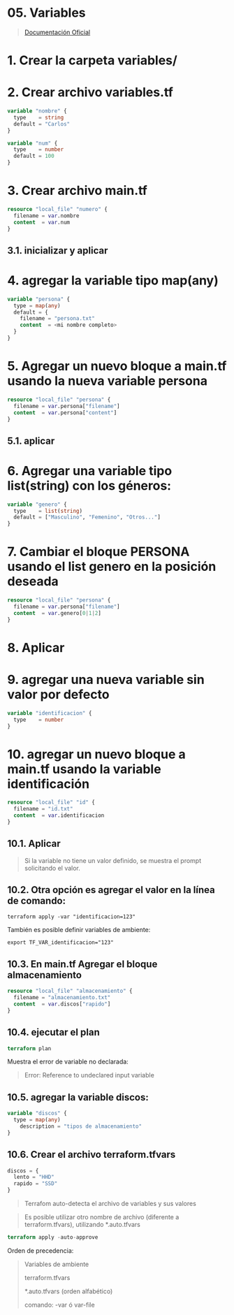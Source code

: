 # 05. Variables <!-- omit in toc -->



> [Documentación Oficial](https://www.terraform.io/language/values/variables)

# 1. Crear la carpeta variables/

# 2. Crear archivo variables.tf

```tf
variable "nombre" {
  type    = string
  default = "Carlos"
}

variable "num" {
  type    = number
  default = 100
}
```

# 3. Crear archivo main.tf
```tf
resource "local_file" "numero" {
  filename = var.nombre
  content  = var.num
}
```
## 3.1. inicializar y aplicar

# 4. agregar la variable tipo map(any)
```tf
variable "persona" {
  type = map(any)
  default = {
    filename = "persona.txt"
    content  = <mi nombre completo>
  }
}
```

# 5. Agregar un nuevo bloque a main.tf usando la nueva variable persona
```tf
resource "local_file" "persona" {
  filename = var.persona["filename"]
  content  = var.persona["content"]
}
```
## 5.1. aplicar
# 6. Agregar una variable tipo list(string) con los géneros:
```tf
variable "genero" {
  type    = list(string)
  default = ["Masculino", "Femenino", "Otros..."]
}
```


# 7. Cambiar el bloque PERSONA usando el list genero en la posición deseada
```tf
resource "local_file" "persona" {
  filename = var.persona["filename"]
  content  = var.genero[0|1|2]
}
```

# 8. Aplicar

# 9. agregar una nueva variable sin valor por defecto
```tf
variable "identificacion" {
  type    = number
}
```
# 10. agregar un nuevo bloque a main.tf usando la variable identificación
```tf
resource "local_file" "id" {
  filename = "id.txt"
  content  = var.identificacion
}
```
## 10.1. Aplicar
> Si la variable no tiene un valor definido, se muestra el prompt solicitando el valor.


## 10.2. Otra opción es agregar el valor en la línea de comando:
```vim
terraform apply -var "identificacion=123"
```

También es posible definir variables de ambiente:
```vim
export TF_VAR_identificacion="123"
```

## 10.3. En main.tf Agregar el bloque almacenamiento
```tf
resource "local_file" "almacenamiento" {
  filename = "almacenamiento.txt"
  content  = var.discos["rapido"]
}
```


## 10.4. ejecutar el plan
```tf
terraform plan
```

Muestra el error de variable no declarada:
> Error: Reference to undeclared input variable

## 10.5. agregar la variable discos:
```tf
variable "discos" {
  type = map(any)
	description = "tipos de almacenamiento"
}
```


## 10.6. Crear el archivo terraform.tfvars
```tf
discos = {
  lento = "HHD"
  rapido = "SSD"
}
```

> Terrafom auto-detecta el archivo de variables y sus valores

> Es posible utilizar otro nombre de archivo (diferente a terraform.tfvars), utilizando *.auto.tfvars

```tf
terraform apply -auto-approve
```

Orden de precedencia:

> Variables de ambiente
>
> terraform.tfvars
>
> *.auto.tfvars (orden alfabético)
>
> comando: -var ó var-file
